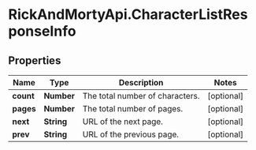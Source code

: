 # RickAndMortyApi.CharacterListResponseInfo

## Properties

Name | Type | Description | Notes
------------ | ------------- | ------------- | -------------
**count** | **Number** | The total number of characters. | [optional] 
**pages** | **Number** | The total number of pages. | [optional] 
**next** | **String** | URL of the next page. | [optional] 
**prev** | **String** | URL of the previous page. | [optional] 


